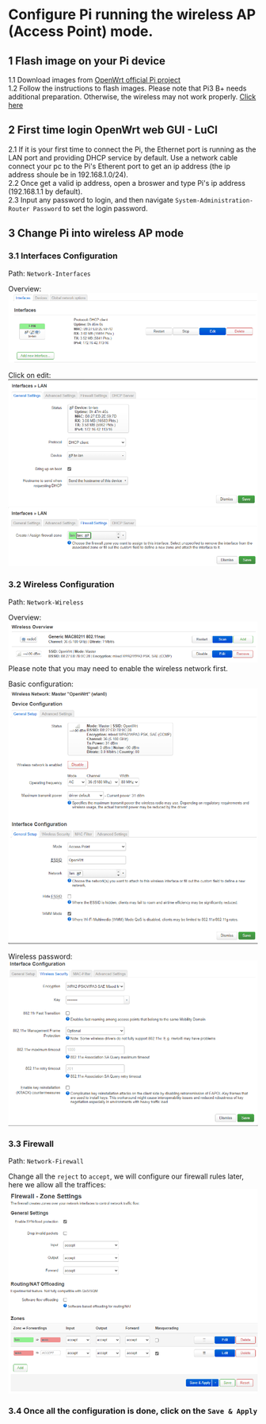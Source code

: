 # Configure Pi running the wireless AP (Access Point) mode.  
## 1  Flash image on your Pi device  
  1.1 Download images from [OpenWrt official Pi project](https://openwrt.org/toh/raspberry_pi_foundation/raspberry_pi)  
  1.2 Follow the instructions to flash images. Please note that Pi3 B+ needs additional preparation. Otherwise, the wireless may not work properly. [Click here](https://openwrt.org/toh/raspberry_pi_foundation/raspberry_pi#wireless_country_code_issue)  

## 2  First time login OpenWrt web GUI - LuCI  
  2.1 If it is your first time to connect the Pi, the Ethernet port is running as the LAN port and providing DHCP service by default. 
Use a network cable connect your pc to the Pi's Etherent port to get an ip address (the ip address shoule be in 192.168.1.0/24).  
  2.2 Once get a valid ip address, open a broswer and type Pi's ip address (192.168.1.1 by default).  
  2.3 Input any password to login, and then navigate `System-Administration-Router Password` to set the login password.  

## 3 Change Pi into wireless AP mode
### 3.1 Interfaces Configuration  
Path: `Network-Interfaces`  

Overview:  
![interface overview](interface_overview.png)  

Click on edit:  
![interface_conf1](interface_conf1.png)  
![interface_conf2](interface_conf2.png)  

### 3.2 Wireless Configuration
Path: `Network-Wireless`  

Overview:  
![wireless_overview](wireless_overview.png)  
Please note that you may need to enable the wireless network first.  

Basic configuration:  
![wireless_conf1](wireless_conf1.png)  

Wireless password:  
![wireless_conf1](wireless_conf2.png)  

### 3.3 Firewall
Path: `Network-Firewall`  

Change all the `reject` to `accept`, we will configure our firewall rules later, here we allow all the traffices:  
![firewall_overview](firewall_overview.png)  

### 3.4 Once all the configuration is done, click on the `Save & Apply`  

